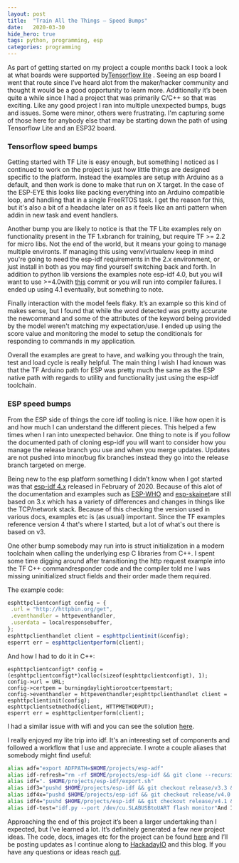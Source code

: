 ```yaml
---
layout:	post
title:	"Train All the Things — Speed Bumps"
date:	2020-03-30
hide_hero: true
tags: python, programming, esp
categories: programming
---
```


As part of getting started on my project a couple months back I took a look at what boards were supported by[Tensorflow lite](https://www.tensorflow.org/lite/microcontrollers#supported_platforms) . Seeing an esp board I went that route since I’ve heard alot from the maker/hacker community and thought it would be a good opportunity to learn more. Additionally it’s been quite a while since I had a project that was primarily C/C++ so that was exciting. Like any good project I ran into multiple unexpected bumps, bugs and issues. Some were minor, others were frustrating. I'm capturing some of those here for anybody else that may be starting down the path of using Tensorflow Lite and an ESP32 board.

### Tensorflow speed bumps

Getting started with TF Lite is easy enough, but something I noticed as I continued to work on the project is just how little things are designed specific to the platform. Instead the examples are setup with Arduino as a default, and then work is done to make that run on X target. In the case of the ESP-EYE this looks like packing everything into an Arduino compatible loop, and handling that in a single FreeRTOS task. I get the reason for this, but it's also a bit of a headache later on as it feels like an anti pattern when addin in new task and event handlers.

Another bump you are likely to notice is that the TF Lite examples rely on functionality present in the TF 1.xbranch for training, but require TF >= 2.2 for micro libs. Not the end of the world, but it means your going to manage multiple environts. If managing this using venv/virtualenv keep in mind you're going to need the esp-idf requirements in the 2.x environment, or just install in both as you may find yourself switching back and forth. In addition to python lib versions the examples note esp-idf 4.0, but you will want to use >=4.0with [this](https://github.com/espressif/esp-idf/pull/4251) commit or you will run into compiler failures. I ended up using 4.1 eventually, but something to note.

Finally interaction with the model feels flaky. It’s an example so this kind of makes sense, but I found that while the word detected was pretty accurate the newcommand and some of the attributes of the keyword being provided by the model weren't matching my expectation/use. I ended up using the score value and monitoring the model to setup the conditionals for responding to commands in my application.

Overall the examples are great to have, and walking you through the train, test and load cycle is really helpful. The main thing I wish I had known was that the TF Arduino path for ESP was pretty much the same as the ESP native path with regards to utility and functionality just using the esp-idf toolchain.

### ESP speed bumps

From the ESP side of things the core idf tooling is nice. I like how open it is and how much I can understand the different pieces. This helped a few times when I ran into unexpected behavior. One thing to note is if you follow the documented path of cloning esp-idf you will want to consider how you manage the release branch you use and when you merge updates. Updates are not pushed into minor/bug fix branches instead they go into the release branch targeted on merge.

Being new to the esp platform something I didn’t know when I got started was that [esp-idf 4.x](https://github.com/espressif/esp-idf/releases/tag/v4.0) released in February of 2020. Because of this alot of the documentation and examples such as [ESP-WHO](https://github.com/espressif/esp-who) and [esp-skainet](https://github.com/espressif/esp-skainet)are still based on 3.x which has a variety of differences and changes in things like the TCP/network stack. Because of this checking the version used in various docs, examples etc is (as usual) important. Since the TF examples reference version 4 that's where I started, but a lot of what's out there is based on v3.

One other bump somebody may run into is struct initialization in a modern toolchain when calling the underlying esp C libraries from C++. I spent some time digging around after transitioning the http request example into the TF C++ commandresponder code and the compiler told me I was missing uninitialized struct fields and their order made them required.

The example code:

```javascript
esphttpclientconfigt config = {  
 .url = "http://httpbin.org/get",  
 .eventhandler = httpeventhandler,  
 .userdata = localresponsebuffer,  
};  
esphttpclienthandlet client = esphttpclientinit(&config);  
esperrt err = esphttpclientperform(client);
```

And how I had to do it in C++:

```cpluscplus
esphttpclientconfigt* config = (esphttpclientconfigt*)calloc(sizeof(esphttpclientconfigt), 1);  
config->url = URL;  
config->certpem = burningdaylightiorootcertpemstart;  
config->eventhandler = httpeventhandler;esphttpclienthandlet client = esphttpclientinit(config);  
esphttpclientsetmethod(client, HTTPMETHODPUT);  
esperrt err = esphttpclientperform(client);
```

I had a similar issue with wifi and you can see the solution [here](https://github.com/n0mn0m/on-air/tree/main/voice-assistant/smalltalk/main/http/wifi.cc#L40).

I really enjoyed my lite trip into idf. It's an interesting set of components and followed a workflow that I use and appreciate. I wrote a couple aliases that somebody might find useful:

```bash
alias adf="export ADFPATH=$HOME/projects/esp-adf"  
alias idf-refresh="rm -rf $HOME/projects/esp-idf && git clone --recursive git@github.com:espressif/esp-idf.git $HOME/projects/esp-idf && $HOME/projects/esp-idf/install.sh"  
alias idf=". $HOME/projects/esp-idf/export.sh"  
alias idf3="pushd $HOME/projects/esp-idf && git checkout release/v3.3 && popd && . $HOME/projects/esp-idf/export.sh"  
alias idf4x="pushd $HOME/projects/esp-idf && git checkout release/v4.0 && popd && . $HOME/projects/esp-idf/export.sh"  
alias idf4="pushd $HOME/projects/esp-idf && git checkout release/v4.1 && popd && . $HOME/projects/esp-idf/export.sh"  
alias idf-test="idf.py --port /dev/cu.SLABUSBtoUART flash monitor"And I look forward to writing more about esp as I continue to use it in new projects.
```

Approaching the end of this project it’s been a larger undertaking than I expected, but I’ve learned a lot. It’s definitely generated a few new project ideas. The code, docs, images etc for the project can be found [here](https://github.com/n0mn0m/on-air) and I’ll be posting updates as I continue along to [HackadayIO](https://hackaday.io/project/170228-on-air) and this blog. If you have any questions or ideas reach [out](mailto:n0mn0m@burningdaylight.io).

